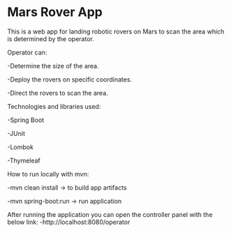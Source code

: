 # Mars Rover App

This is a web app for landing robotic rovers on Mars to scan the area which is determined by the operator.

Operator can:

-Determine the size of the area.

-Deploy the rovers on specific coordinates.

-Direct the rovers to scan the area.


Technologies and libraries used:

-Spring Boot

-JUnit

-Lombok

-Thymeleaf

How to run locally with mvn:

-mvn clean install -> to build app artifacts

-mvn spring-boot:run -> run application





After running the application you can open the controller panel with the below link:
-http://localhost:8080/operator
